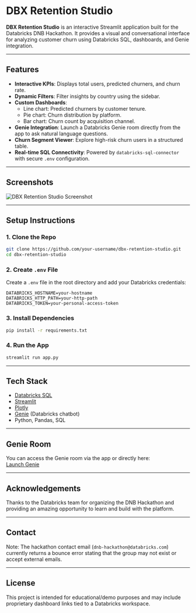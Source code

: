 # DBX Retention Studio

**DBX Retention Studio** is an interactive Streamlit application built for the Databricks DNB Hackathon. It provides a visual and conversational interface for analyzing customer churn using Databricks SQL, dashboards, and Genie integration.

---

## Features

- **Interactive KPIs**: Displays total users, predicted churners, and churn rate.
- **Dynamic Filters**: Filter insights by country using the sidebar.
- **Custom Dashboards**:
  - Line chart: Predicted churners by customer tenure.
  - Pie chart: Churn distribution by platform.
  - Bar chart: Churn count by acquisition channel.
- **Genie Integration**: Launch a Databricks Genie room directly from the app to ask natural language questions.
- **Churn Segment Viewer**: Explore high-risk churn users in a structured table.
- **Real-time SQL Connectivity**: Powered by `databricks-sql-connector` with secure `.env` configuration.

---

## Screenshots

![DBX Retention Studio Screenshot](path/to/your/screenshot.png) 

---

## Setup Instructions

### 1. Clone the Repo

```bash
git clone https://github.com/your-username/dbx-retention-studio.git
cd dbx-retention-studio
```

### 2. Create `.env` File

Create a `.env` file in the root directory and add your Databricks credentials:

```dotenv
DATABRICKS_HOSTNAME=your-hostname
DATABRICKS_HTTP_PATH=your-http-path
DATABRICKS_TOKEN=your-personal-access-token
```

### 3. Install Dependencies

```bash
pip install -r requirements.txt
```

### 4. Run the App

```bash
streamlit run app.py
```

---

## Tech Stack

- [Databricks SQL](https://www.databricks.com/product/databricks-sql)
- [Streamlit](https://streamlit.io/)
- [Plotly](https://plotly.com/python/)
- [Genie](https://docs.databricks.com/en/genie/index.html) (Databricks chatbot)
- Python, Pandas, SQL

---

## Genie Room

You can access the Genie room via the app or directly here:  
[Launch Genie](https://dbc-12a1b15e-49dd.cloud.databricks.com/genie/rooms/01f05d11ddb11e70b1463cc6262bd385?o=240024990044367)

---

## Acknowledgements

Thanks to the Databricks team for organizing the DNB Hackathon and providing an amazing opportunity to learn and build with the platform.

---

## Contact

Note: The hackathon contact email (`dnb-hackathon@databricks.com`) currently returns a bounce error stating that the group may not exist or accept external emails.

---

## License

This project is intended for educational/demo purposes and may include proprietary dashboard links tied to a Databricks workspace.
